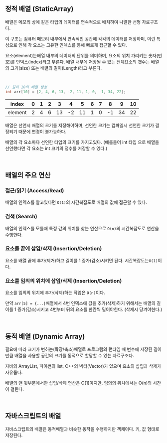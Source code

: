 ## 정적 배열 (StaticArray)

배열은 메모리 상에 같은 타입의 데이터를 연속적으로 배치하여 나열한 선형 자료구조다.

이 구조는 컴퓨터 메모리 내부에서 연속적인 공간에 각각의 데이터를 저장하며, 
이런 특성으로 인해 각 요소는 고유한 인덱스를 통해 빠르게 접근할 수 있다.

요소(element)는배열 내부의 데이터의 단위를 의미하며, 요소의 위치 가리키는 숫자(번호)를 인덱스(index)라고 부른다.
배열 내부에 저장될 수 있는 전체요소의 갯수는 배열의 크기(size) 또는 배열의 길이(Length)라고 부른다.

<br>

```cpp
// 길이 10의 배열 생성
int arr[10] = {2, 4, 6, 13, -2, 11, 1, 0, -1, 34, 22};
```

| index   | 0 | 1 | 2 | 3  | 4  | 5  | 6 | 7 | 8  | 9  | 10 |
|---------|---|---|---|----|----|----|---|---|----|----|----|
| element | 2 | 4 | 6 | 13 | -2 | 11 | 1 | 0 | -1 | 34 | 22 |

배열은 선언시 배열의 크기를 지정해야하며, 선언한 크기는 컴파일시 선언한 크기가 결정되기 때문에 변경이 불가능하다.

배열의 각 요소마다 선언한 타입의 크기를 가지고있다. (예를들어 int 타입 으로 배열을 선언했다면 각 요소는 int 크기의 정수를 저장할 수 있다.)

<br>

## 배열의 주요 연산
### 접근/읽기 (Access/Read)

배열의 인덱스를 알고있다면 `O(1)`의 시간복잡도로 배열의 값에 접근할 수 있다. 

### 검색 (Search)

배열의 인덱스를 모를때 특정 값의 위치를 찾는 연산으로 `O(n)`의 시간복잡도로 연산을 수행한다.

### 요소를 끝에 삽입/삭제 (Insertion/Deletion)

요소를 배열 끝에 추가(제거)하고 길이를 1 증가(감소)시키면 된다.
시간복잡도는`O(1)`이다.

### 요소를 임의의 위치에 삽입/삭제 (Insertion/Deletion)

요소를 임의의 위치에 추가(삭제)하는 작업은 `O(n)`이다.

만약 `arr[5] = {...}`배열에서 4번 인덱스에 값을 추가(삭제)하기 위해서는 
배열의 길이를 1 증가(감소)시키고 4번부터 뒤의 요소를 한칸씩 밀어야한다. (삭제시 당겨야한다.)

<br>

## 동적 배열 (Dynamic Array)

필요에 따라 크기가 변하는(확장/축소)배열로 프로그램의 런타임 때 변수에 저장된 길이만큼
배열을 사용할 공간의 크기를 동적으로 할당할 수 있는 자료구조다.

자바의 ArrayList, 파이썬의 list, C++의 벡터(Vector)가 있으며 요소의 삽입과 삭제가 자유롭다.

배열의 맨 뒷부분에서만 삽입/삭제 연산은 O(1)이지만, 임의의 위치에서는 O(n)의 시간이 걸린다.

<br>

## 자바스크립트의 배열

자바스크립트의 배열은 동적배열과 비슷한 동작을 수행하지만 객체이다.
키, 값 형태로 저장된다.